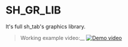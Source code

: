 # SH_GR_LIB
It's full sh_tab's graphics library.
>Working example video:__
>[![Demo video](https://img.youtube.com/vi/ZkPEwmUDgqY/0.jpg)](https://www.youtube.com/watch?v=ZkPEwmUDgqY)
